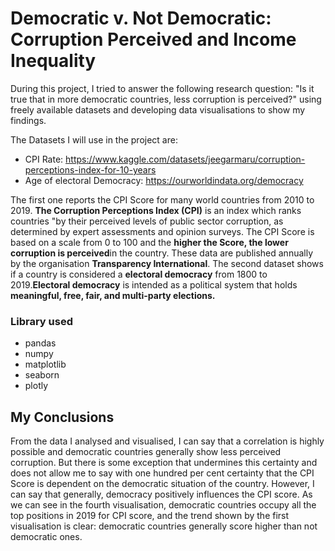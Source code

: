 # Democratic v. Not Democratic: Corruption Perceived and Income Inequality
During this project, I tried to answer the following research question: "Is it true that in more democratic countries, less corruption is perceived?" using freely available datasets and developing data visualisations to show my findings. 

The Datasets I will use in the project are:
- CPI Rate: https://www.kaggle.com/datasets/jeegarmaru/corruption-perceptions-index-for-10-years
- Age of electoral Democracy: https://ourworldindata.org/democracy

The first one reports the CPI Score for many world countries from 2010 to 2019. **The Corruption Perceptions Index (CPI)** is an index which ranks countries "by their perceived levels of public sector corruption, as determined by expert assessments and opinion surveys. The CPI Score is based on a scale from 0 to 100 and the **higher the Score, the lower corruption is perceived**in the country. These data are published annually by the organisation **Transparency International**. The second dataset shows if a country is considered a **electoral democracy** from 1800 to 2019.**Electoral democracy** is intended as a political system that holds **meaningful, free, fair, and multi-party elections.**

### Library used
* pandas
* numpy
* matplotlib
* seaborn
* plotly

## My Conclusions
From the data I analysed and visualised, I can say that a correlation is highly possible and democratic countries generally show less perceived corruption. But there is some exception that undermines this certainty and does not allow me to say with one hundred per cent certainty that the CPI Score is dependent on the democratic situation of the country. However, I can say that generally, democracy positively influences the CPI score. As we can see in the fourth visualisation, democratic countries occupy all the top positions in 2019 for CPI score, and the trend shown by the first visualisation is clear: democratic countries generally score higher than not democratic ones.  
